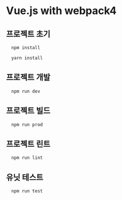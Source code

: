 # Vue.js with webpack4

## 프로젝트 초기
```
  npm install
```

```
  yarn install
```

## 프로젝트 개발
```
  npm run dev
```

## 프로젝트 빌드
```
  npm run prod
```

## 프로젝트 린트
```
  npm run lint
```

## 유닛 테스트
```
  npm run test
```
